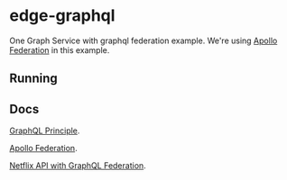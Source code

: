 # edge-graphql
One Graph Service with graphql federation example.
We're using [Apollo Federation](https://www.apollographql.com/docs/federation/) in this example.

## Running

## Docs
[GraphQL Principle](https://principledgraphql.com/integrity#1-one-graph).

[Apollo Federation](https://www.apollographql.com/docs/federation/).

[Netflix API with GraphQL Federation](https://netflixtechblog.com/how-netflix-scales-its-api-with-graphql-federation-part-1-ae3557c187e2).
